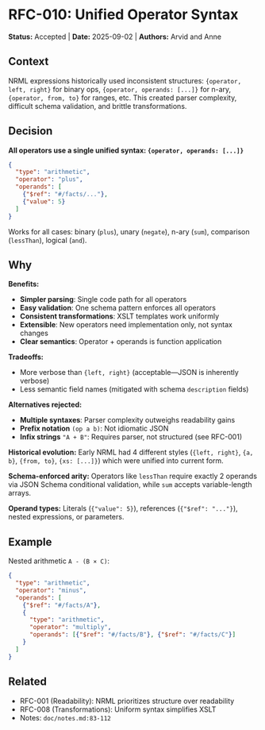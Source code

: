 # RFC-010: Unified Operator Syntax

**Status:** Accepted | **Date:** 2025-09-02 | **Authors:** Arvid and Anne

## Context

NRML expressions historically used inconsistent structures: `{operator, left, right}` for binary ops, `{operator, operands: [...]}` for n-ary, `{operator, from, to}` for ranges, etc. This created parser complexity, difficult schema validation, and brittle transformations.

## Decision

**All operators use a single unified syntax: `{operator, operands: [...]}`**

```json
{
  "type": "arithmetic",
  "operator": "plus",
  "operands": [
    {"$ref": "#/facts/..."},
    {"value": 5}
  ]
}
```

Works for all cases: binary (`plus`), unary (`negate`), n-ary (`sum`), comparison (`lessThan`), logical (`and`).

## Why

**Benefits:**
- **Simpler parsing**: Single code path for all operators
- **Easy validation**: One schema pattern enforces all operators
- **Consistent transformations**: XSLT templates work uniformly
- **Extensible**: New operators need implementation only, not syntax changes
- **Clear semantics**: Operator + operands is function application

**Tradeoffs:**
- More verbose than `{left, right}` (acceptable—JSON is inherently verbose)
- Less semantic field names (mitigated with schema `description` fields)

**Alternatives rejected:**
- **Multiple syntaxes**: Parser complexity outweighs readability gains
- **Prefix notation** `(op a b)`: Not idiomatic JSON
- **Infix strings** `"A + B"`: Requires parser, not structured (see RFC-001)

**Historical evolution:**
Early NRML had 4 different styles (`{left, right}`, `{a, b}`, `{from, to}`, `{xs: [...]}`) which were unified into current form.

**Schema-enforced arity:**
Operators like `lessThan` require exactly 2 operands via JSON Schema conditional validation, while `sum` accepts variable-length arrays.

**Operand types:**
Literals (`{"value": 5}`), references (`{"$ref": "..."}`), nested expressions, or parameters.

## Example

Nested arithmetic `A - (B × C)`:
```json
{
  "type": "arithmetic",
  "operator": "minus",
  "operands": [
    {"$ref": "#/facts/A"},
    {
      "type": "arithmetic",
      "operator": "multiply",
      "operands": [{"$ref": "#/facts/B"}, {"$ref": "#/facts/C"}]
    }
  ]
}
```

## Related

- RFC-001 (Readability): NRML prioritizes structure over readability
- RFC-008 (Transformations): Uniform syntax simplifies XSLT
- Notes: `doc/notes.md:83-112`
